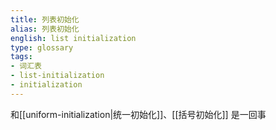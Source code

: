```yaml
---
title: 列表初始化
alias: 列表初始化
english: list initialization
type: glossary
tags:
- 词汇表
- list-initialization
- initialization
---
```


和[[uniform-initialization|统一初始化]]、[[括号初始化]] 是一回事